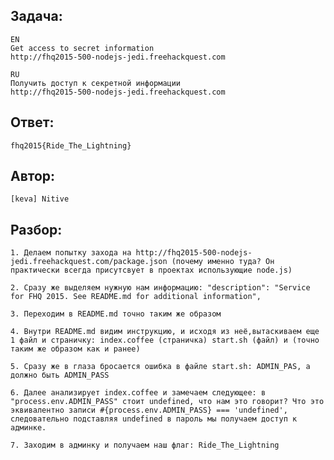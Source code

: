 ## Задача: 
    EN
    Get access to secret information
    http://fhq2015-500-nodejs-jedi.freehackquest.com

    RU
    Получить доступ к секретной информации
    http://fhq2015-500-nodejs-jedi.freehackquest.com


## Ответ:
    fhq2015{Ride_The_Lightning}

## Автор: 
    [keva] Nitive

## Разбор:
    1. Делаем попытку захода на http://fhq2015-500-nodejs-jedi.freehackquest.com/package.json (почему именно туда? Он практически всегда присутсвует в проектах использующие node.js)

    2. Сразу же выделяем нужную нам информацию: "description": "Service for FHQ 2015. See README.md for additional information",

    3. Переходим в README.md точно таким же образом

    4. Внутри README.md видим инструкцию, и исходя из неё,вытаскиваем еще 1 файл и страничку: index.coffee (страничка) start.sh (файл) и (точно таким же образом как и ранее) 

    5. Сразу же в глаза бросается ошибка в файле start.sh: ADMIN_PAS, а должно быть ADMIN_PASS

    6. Далее анализирует index.coffee и замечаем следующее: в "process.env.ADMIN_PASS" стоит undefined, что нам это говорит? Что это эквивалентно записи #{process.env.ADMIN_PASS} === 'undefined', следовательно подставляя undefined в пароль мы получаем доступ к админке. 
    
    7. Заходим в админку и получаем наш флаг: Ride_The_Lightning